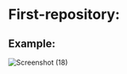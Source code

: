 # First-repository:
## Example:
![Screenshot (18)](https://github.com/Tauseefyusufzai/First-repository/assets/138979340/75f06a73-7199-44b6-908f-7913c962ae44)
